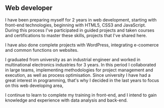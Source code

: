 
## Web developer

I have been preparing myself for 2 years in web development, starting with front-end technologies, beginning with HTML5, CSS3 and JavaScript. During this process I've participated in guided projects and taken courses and certifications to master these skills, projects that I've shared here.

I have also done complete projects with WordPress, integrating e-coomerce and common functions on websites.

I graduated from university as an industrial engineer and worked in multinational electronics industries for 3 years. In this period I collaborated in large teams, implementing methodologies for project management and execution, as well as process optimisation. 
Since university I have had a great interest in programming, that's why I decided in the last years to focus on this web developing area, 

I continue to learn to complete my training in front-end, and I intend to gain knowledge and experience with data analysis and back-end.

<!--


- 🔭 I’m currently working on ...
- 🌱 I’m currently learning ...
- 👯 I’m looking to collaborate on ...
- 🤔 I’m looking for help with ...
- 💬 Ask me about ...
- 📫 How to reach me: ...
- 😄 Pronouns: ...
- ⚡ Fun fact: ...
-->
